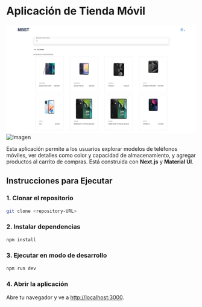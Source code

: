 # Aplicación de Tienda Móvil

![Imagen](appdetelefonos.png)
![Imagen](appdetelefono2)


Esta aplicación permite a los usuarios explorar modelos de teléfonos móviles, ver detalles como color y capacidad de almacenamiento, y agregar productos al carrito de compras. Está construida con **Next.js** y **Material UI**.

## Instrucciones para Ejecutar

### 1. Clonar el repositorio
```bash
git clone <repository-URL>
```

### 2. Instalar dependencias
```bash
npm install
```

### 3. Ejecutar en modo de desarrollo
```bash
npm run dev
```

### 4. Abrir la aplicación
Abre tu navegador y ve a [http://localhost:3000](http://localhost:3000).
